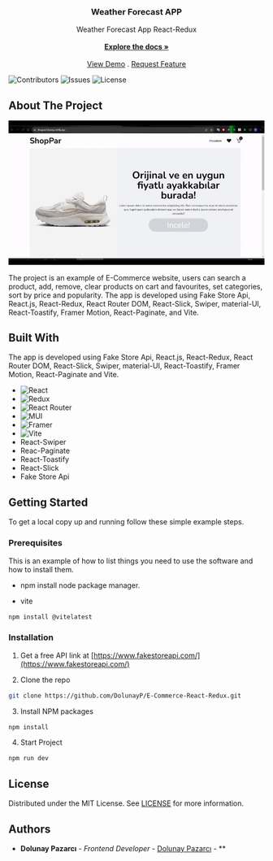 <br/>
<p align="center">
  <h3 align="center">Weather Forecast APP</h3>

  <p align="center">
    Weather Forecast App React-Redux
    <br/>
    <br/>
    <a href="https://github.com/DolunayP/E-Commerce-React-Redux"><strong>Explore the docs »</strong></a>
    <br/>
    <br/>
    <a href="https://shoppardolunay.netlify.app">View Demo</a>
    .
    <a href="https://github.com/DolunayP/E-Commerce-React-Redux/issues">Request Feature</a>
  </p>
</p>

![Contributors](https://img.shields.io/github/contributors/DolunayP/E-Commerce-React-Redux?color=dark-green) ![Issues](https://img.shields.io/github/issues/DolunayP/E-Commerce-React-Redux) ![License](https://img.shields.io/github/license/DolunayP/E-Commerce-React-Redux) 

## About The Project

![Screen Shot](https://raw.githubusercontent.com/DolunayP/E-Commerce-React-Redux/50f6f4416b1d5ba46641a4b3cfebad3618837c5e/src/assets/ecommerce.gif)

The project is an example of E-Commerce website, users can search a product, add, remove, clear products on cart and favourites, set categories, sort by price and popularity. 
The app is developed using Fake Store Api, React.js, React-Redux, React Router DOM, React-Slick, Swiper, material-UI, React-Toastify, Framer Motion, React-Paginate,  and Vite.

## Built With

The app is developed using Fake Store Api, React.js, React-Redux, React Router DOM, React-Slick, Swiper, material-UI, React-Toastify, Framer Motion, React-Paginate and Vite.

* ![React](https://img.shields.io/badge/react-%2320232a.svg?style=for-the-badge&logo=react&logoColor=%2361DAFB)
* ![Redux](https://img.shields.io/badge/redux-%23593d88.svg?style=for-the-badge&logo=redux&logoColor=white)
* ![React Router](https://img.shields.io/badge/React_Router-CA4245?style=for-the-badge&logo=react-router&logoColor=white)
* ![MUI](https://img.shields.io/badge/MUI-%230081CB.svg?style=for-the-badge&logo=mui&logoColor=white)
* ![Framer](https://img.shields.io/badge/Framer-black?style=for-the-badge&logo=framer&logoColor=blue)
* ![Vite](https://img.shields.io/badge/vite-%23646CFF.svg?style=for-the-badge&logo=vite&logoColor=white)
* React-Swiper
* Reac-Paginate
* React-Toastify
* React-Slick
* Fake Store Api


## Getting Started

To get a local copy up and running follow these simple example steps.

### Prerequisites

This is an example of how to list things you need to use the software and how to install them.

* npm
install node package manager.

* vite
```sh
npm install @vitelatest
```

### Installation

1. Get a free API link at [https://www.fakestoreapi.com/](https://www.fakestoreapi.com/)

2. Clone the repo

```sh
git clone https://github.com/DolunayP/E-Commerce-React-Redux.git
```

3. Install NPM packages

```sh
npm install
```
4. Start Project

```sh
npm run dev
```

## License

Distributed under the MIT License. See [LICENSE](https://github.com/DolunayP/E-Commerce-React-Redux/blob/main/LICENSE.md) for more information.

## Authors

* **Dolunay Pazarcı** - *Frontend Developer* - [Dolunay Pazarcı](https://github.com/DolunayP) - **

